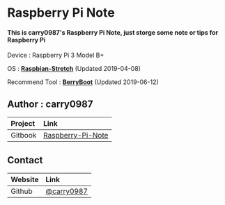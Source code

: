 # Raspberry Pi Note

#### This is carry0987's Raspberry Pi Note, just storge some note or tips for Raspberry Pi

Device : Raspberry Pi 3 Model B+

OS : [**Raspbian-Stretch**](https://www.raspberrypi.org/downloads/raspbian/) \(Updated 2019-04-08\)

Recommend Tool : [**BerryBoot**](https://www.berryterminal.com/doku.php/berryboot) \(Updated 2019-06-12\)

## Author : carry0987

| Project | Link |
| :--- | :--- |
| Gitbook | [Raspberry-Pi-Note](https://carry0987.gitbook.io/raspberry-pi-note/) |

## Contact

| Website | Link |
| :--- | :--- |
| Github | [@carry0987](https://github.com/carry0987) |

